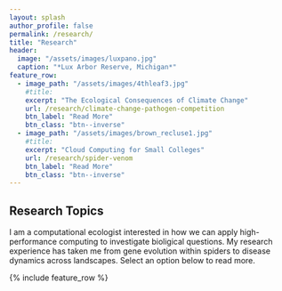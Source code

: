 ```yaml
---
layout: splash
author_profile: false
permalink: /research/
title: "Research"
header:
  image: "/assets/images/luxpano.jpg"
  caption: "*Lux Arbor Reserve, Michigan*"
feature_row:
  - image_path: "/assets/images/4thleaf3.jpg"
    #title: 
    excerpt: "The Ecological Consequences of Climate Change"
    url: /research/climate-change-pathogen-competition
    btn_label: "Read More"
    btn_class: "btn--inverse"
  - image_path: "/assets/images/brown_recluse1.jpg"
    #title: 
    excerpt: "Cloud Computing for Small Colleges"
    url: /research/spider-venom
    btn_label: "Read More"
    btn_class: "btn--inverse"
---
```


## Research Topics

I am a computational ecologist interested in how we can apply high-performance computing to investigate bioligical questions. My research experience has taken me from gene evolution within spiders to disease dynamics across landscapes. Select an option below to read more.

{% include feature_row %}

